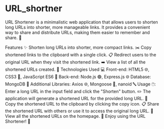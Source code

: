 # URL_shortner
URL Shortener is a minimalistic web application that allows users to shorten long URLs into shorter, more manageable links. It provides a convenient way to share and distribute URLs, making them easier to remember and share. 🚀

Features ✨
Shorten long URLs into shorter, more compact links. ✂️
Copy shortened links to the clipboard with a single click. 📋
Redirect users to the original URL when they visit the shortened link. ➡️
View a list of all the shortened URLs created. 📜
Technologies Used 💻
Front-end: HTML5 🌐, CSS3 🎨, JavaScript ES6 🚀
Back-end: Node.js 🟢, Express.js 🌐
Database: MongoDB 🍃
Additional Libraries: Axios 🌐, Mongoose 🍃, nanoid 🔤
Usage 🖱️:
Enter a long URL in the input field and click the "Shorten" button. ✏️
The application will generate a shortened URL for the provided long URL. 🔗
Copy the shortened URL to the clipboard by clicking the copy icon. 📋
Share the shortened URL with others or use it to access the original long URL. 👥
View all the shortened URLs on the homepage. 👀
Enjoy using the URL Shortener! 🚀
